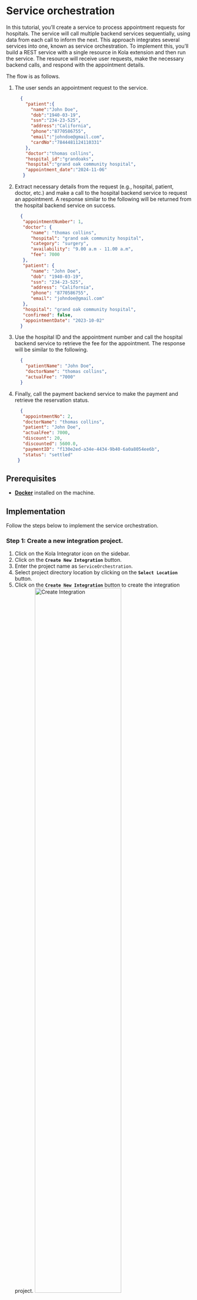 # Service orchestration

In this tutorial, you’ll create a service to process appointment requests for hospitals. The service will call multiple backend services sequentially, using data from each call to inform the next. This approach integrates several services into one, known as service orchestration.
To implement this, you’ll build a REST service with a single resource in Kola extension and then run the service. The resource will receive user requests, make the necessary backend calls, and respond with the appointment details.

The flow is as follows.

1. The user sends an appointment request to the service.
    ```json
      {
        "patient":{
          "name":"John Doe",
          "dob":"1940-03-19",
          "ssn":"234-23-525",
          "address":"California",
          "phone":"8770586755",
          "email":"johndoe@gmail.com",
          "cardNo":"7844481124110331"
        },
        "doctor":"thomas collins",
        "hospital_id":"grandoaks",
        "hospital":"grand oak community hospital",
        "appointment_date":"2024-11-06"
       }
    ```
2. Extract necessary details from the request (e.g., hospital, patient, doctor, etc.) and make a call to the hospital backend service to request an appointment. A response similar to the following will be returned from the hospital backend service on success. 
    ```json
      {
       "appointmentNumber": 1,
       "doctor": {
          "name": "thomas collins",
          "hospital": "grand oak community hospital",
          "category": "surgery",
          "availability": "9.00 a.m - 11.00 a.m",
          "fee": 7000
       },
       "patient": {
          "name": "John Doe",
          "dob": "1940-03-19",
          "ssn": "234-23-525",
          "address": "California",
          "phone": "8770586755",
          "email": "johndoe@gmail.com"
       },
       "hospital": "grand oak community hospital",
       "confirmed": false,
       "appointmentDate": "2023-10-02"
      }
    ```
3. Use the hospital ID and the appointment number and call the hospital backend service to retrieve the fee for the appointment. The response will be similar to the following.
    ```json
      {
        "patientName": "John Doe",
        "doctorName": "thomas collins",
        "actualFee": "7000"
      }
    ```
4. Finally, call the payment backend service to make the payment and retrieve the reservation status.
   ```json
     {
      "appointmentNo": 2,
      "doctorName": "thomas collins",
      "patient": "John Doe",
      "actualFee": 7000,
      "discount": 20,
      "discounted": 5600.0,
      "paymentID": "f130e2ed-a34e-4434-9b40-6a0a8054ee6b",
      "status": "settled"
    }
   ```

## Prerequisites
- **[Docker](https://docs.docker.com/engine/install/)** installed on the machine.

## Implementation
Follow the steps below to implement the service orchestration.

### Step 1: Create a new integration project.
1. Click on the Kola Integrator icon on the sidebar.
2. Click on the **`Create New Integration`** button.
3. Enter the project name as `ServiceOrchestration`.
4. Select project directory location by clicking on the **`Select Location`** button.
5. Click on the **`Create New Integration`** button to create the integration project.
    <a href="{{base_path}}/assets/img/service-orchestration/create-integration.png"><img src="{{base_path}}/assets/img/service-orchestration/create-integration.png" alt="Create Integration" width="70%"></a>

### Step 2: Create a HTTP service.
1. In the design view, click on the **`Add Construct`** button.
2. Select **`Service`** from the menu.
3. Select **`HTTP Service`** from the Service Type dropdown.
4. Select **`Design From Scratch`** option.
5. Enter the service name as `HealthCare`, path as `/healthcare`, and `8290` as the port.
6. Click on the **`Add Service`** button.

### Step 3: Define types
1. Click on the **`Add Construct`** button and select **`Type`**.
2. Select **`Import a JSON`** from the Type dropdown.
3. Generate record types corresponding to the response from the hospital backend service by providing a sample of the expected JSON payload. The values are given below.
    
    |Record Name|Sample JSON value| Make Separate Record Definition |
    |---|---|------------------------|
    |ReservationRequest|```{"patient":{"name":"John Doe","dob":"1940-03-19","ssn":"234-23-525","address":"California","phone":"8770586755","email":"johndoe@gmail.com","cardNo":"7844481124110331"},"doctor":"thomas collins","hospital_id":"grandoaks","hospital":"grand oak community hospital","appointment_date":"2024-11-06"}```| ☑️                     |
    |ReservationStatus|```{"appointmentNo":1, "doctorName":"thomas collins", "patient":"John Doe", "actualFee":7000.0, "discount":20, "discounted":5600.0, "paymentID":"e560ea82-1c42-4972-a471-af5c1ad4995f", "status":"settled"}%```| ☑️                     |
    |Appointment|```{"appointmentNumber":12345,"doctor":{"name":"Dr. Alice Carter","hospital":"Green Valley Hospital","category":"Cardiology","availability":"Mon-Fri, 9 AM - 5 PM","fee":200},"patientName":"Emma Johnson","hospital":"Green Valley Hospital","confirmed":true,"appointmentDate":"2024-11-20T10:00:00"}```| ☑️                     |
    |Fee|```{"patientName":"Emma Johnson","doctorName":"Dr. Alice Carter","actualFee":"150.00"}```|                        |
     
4. The final types will look like the following.    
    <a href="{{base_path}}/assets/img/service-orchestration/types.png"><img src="{{base_path}}/assets/img/service-orchestration/types.png" alt="Types" width="70%"></a>

### Step 4: Add connections
1. Navigate to design view and click on the **`Add Connector`** button.
2. Search and select the **`HTTP`** connector.
3. Enter the connector name as `hospitalServicesEP`, URL as `http://localhost:9090`, and config as `{}`.
<a href="{{base_path}}/assets/img/service-orchestration/add-connector.gif"><img src="{{base_path}}/assets/img/service-orchestration/add-connector.gif" alt="Add Connector" width="70%"></a>
4. Add another connector for the payment backend service with the URL `http://localhost:9090/healthcare/payments` and the name `paymentEP`, and config as `{}`.    
<a href="{{base_path}}/assets/img/service-orchestration/connectors.png"><img src="{{base_path}}/assets/img/service-orchestration/connectors.png" alt="Connectors" width="70%"></a>

???+ info "HTTP Connector"
    To learn more about HTTP client, see [Ballerina HTTP Client](https://ballerina.io/learn/by-example/http-client-send-request-receive-response/).
    See supported client configurations in the [HTTP Client Configurations](https://central.ballerina.io/ballerina/http/2.12.2#ClientConfiguration).

### Step 5: Design the resource
1. The service will be generated with a default resource named `greeting`. Click on the service to view and update the resource details.
2. Click on three dots that appear in front of the `greeting` resource and select edit to view and update the resource details.
3. Define an HTTP resource that allows the **`POST`** operation on the resource path `categories/[string category]/reserve` and accepts the category path parameter (corresponding to the specialization). 
4. Add **`ReservationRequest`** as a parameter indicating that the resource expects a `JSON` object corresponding to **`ReservationRequest`** as the payload. 
5. Add `ReservationStatus`, `http:NotFound`, and `http:InternalServerError` as the response types.
   <a href="{{base_path}}/assets/img/service-orchestration/resource.gif"><img src="{{base_path}}/assets/img/service-orchestration/resource.gif" alt="Resource" width="70%"></a>
6. Click on the **`Save`** button to save the resource.   
   <a href="{{base_path}}/assets/img/service-orchestration/resource-edit.png"><img src="{{base_path}}/assets/img/service-orchestration/resource-edit.png" alt="Resource" width="70%"></a>

### Step 6: Implement the orchestration logic
1. Click on the `categories/[string category]/reserve` resource to navigate to the resource implementation designer view.
2. Hover to the arrow after start and click the ➕ button to add a new action to the resource.
3. Select **`Variable`** from the node panel on the left. This variable will be used to store the request payload for the hospital service.
4. Change the variable name to `hospitalRequset`, type as `json` and expression:
    ```ballerina
         {
         patient:{
             name: reservation.patient.name,
             dob: reservation.patient.dob,
             ssn: reservation.patient.ssn,
             address: reservation.patient.address,
             phone: reservation.patient.phone,
             email: reservation.patient.email
          }
         doctor: reservation.doctor,
         hospital: reservation.hospital,
         appointment_date: reservation.appointment_date
        }
    ```
5. Click on the **`Save`** button to add the variable.   
<a href="{{base_path}}/assets/img/service-orchestration/variable.png"><img src="{{base_path}}/assets/img/service-orchestration/variable.png" alt="Variable" width="70%"></a>
6. Click ➕ sign and select **`hospitalServicesEP`** connector from the node panel.
7. Select **`post`** from the dropdown. Then, fill in the required fields with the values given below and click **`Save`**.

      |Field| Value                                                                 |
      |---|-----------------------------------------------------------------------|
      |Variable Name| `appointment`                                                         |
      |Variable Type| `Appointment`                                                         |
      |Resource Path| `"/[payload.hospital_id]/categories/" + category + "/reserve"` |
      |message| `hospitalRequset`                                                     |

   <a href="{{base_path}}/assets/img/service-orchestration/post-request.png"><img src="{{base_path}}/assets/img/service-orchestration/post-request.png" alt="Hospital Service Request" width="70%"></a>   
8. Click on the ➕ sign and select **`Variable`** from the node panel. Add a variable named `appointmentNumber` with the type **`int`** and expression `appointment.appointmentNumber`.  
<a href="{{base_path}}/assets/img/service-orchestration/appointment.png"><img src="{{base_path}}/assets/img/service-orchestration/appointment.png" alt="Appointment Number" width="70%"></a>   
9. Let's add another connector to get the fee for the appointment. Click on the ➕ sign and select **`hospitalServicesEP`** connector from the node panel.  
10. Select **`get`** from the dropdown. Then, fill in the required fields with the values given below and click **`Save`**.

   |Field| Value                                                            |
   |---|------------------------------------------------------------------|
   |Variable Name| `fee`                                                            |
   |Variable Type| `Fee`                                                            |
   |Resource Path| `/[reservation.hospital_id]/categories/appointments/[appointmentNumber]/fee` |

   <a href="{{base_path}}/assets/img/service-orchestration/fee.png"><img src="{{base_path}}/assets/img/service-orchestration/fee.png" alt="Hospital Service Request" width="70%"></a>  
11. Click on the ➕ sign and select **`Variable`** from the node panel. Add a variable named `actualFee` with the type **`decimal`** and expression `decimal:fromString(fee.actualFee)`.
12. Create another new to prepare the payment request. Click on the ➕ sign and select **`Variable`** from the node panel. Add a variable named `paymentRequest` with the type **`json`** and expression as follows.
    ```ballerina
    {
        appointmentNumber: appointmentNumber,
        doctor: appointment.doctor.toJson(),
        patient: appointment.patient.toJson(),
        fee: actualFee,
        confirmed: false,
        card_number: reservation.patient.cardNo
    }
    ```
   <a href="{{base_path}}/assets/img/service-orchestration/payment-request.png"><img src="{{base_path}}/assets/img/service-orchestration/payment-request.png" alt="Payment Request" width="70%"></a>  
13. Let's add another connector action to make the payment. Click on the ➕ sign and select **`paymentEP`** connector from the node panel.   
14. Select **`post`** from the dropdown. Then, fill in the required fields with the values given below and click **`Save`**.

   |Field| Value            |
         |---|------------------|
   |Variable Name| `status`         |
   |Variable Type| `ReservationStatus`        |
   |Resource Path| `"/"` |
   |message| `paymentRequest` |

   <a href="{{base_path}}/assets/img/service-orchestration/payment.png"><img src="{{base_path}}/assets/img/service-orchestration/payment.png" alt="Payment" width="70%"></a>  
15. Click on the ➕ sign and select **`Return`** from the node panel. Add the `status` variable to the return node.

### Step 7: Run the service
1. Click on the **`Run`** button to start the service.
2. Start the backend service by executing the following command in a terminal.
    ```bash
    docker run --name hospital-backend -p 9090:9090 -d anuruddhal/kola-hospital-backend
    ```
3. Click on the **`Run`**  on the run button (▶️) in the top right corner to run the service.
4. The service will start and the service will be available at `http://localhost:8290/healthcare/categories/[category]/reserve`.
5. Use a tool like [Postman](https://www.postman.com/) to send a POST request to the service with the following payload.
   ```bash
    curl -X POST "http://localhost:8290/healthcare/categories/surgery/reserve" \
    -H "Content-Type: application/json" \
    -d '{
      "patient": {
        "name": "John Doe",
        "dob": "1940-03-19",
        "ssn": "234-23-525",
        "address": "California",
        "phone": "8770586755",
        "email": "johndoe@gmail.com",
        "cardNo": "7844481124110331"
      },
      "doctor": "thomas collins",
      "hospital_id": "grandoak",
      "hospital": "grand oak community hospital",
      "appointment_date": "2023-10-02"
    }'
   ```
6. The response will be similar to the following.
   ```json
    {"appointmentNo":1, "doctorName":"thomas collins", "patient":"John Doe", "actualFee":7000.0, "discount":20, "discounted":5600.0, "paymentID":"e560ea82-1c42-4972-a471-af5c1ad4995f", "status":"settled"}%
   ```

### Step 8: Stop the integration
1. Click on the **`Stop`** button to stop the integration or press `shift` + `F5`.
2. Stop the hospital backend server by running the following command:
   ```bash
   docker stop hospital-backend
   ```
  